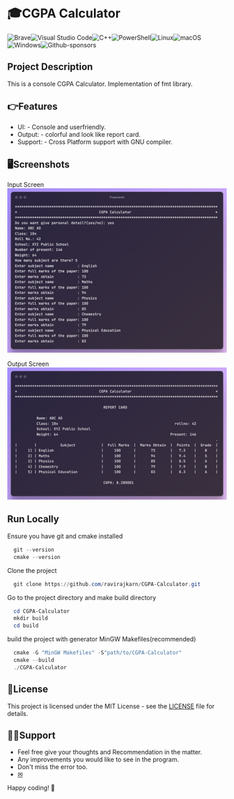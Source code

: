 # 🎓CGPA Calculator

![Brave](https://img.shields.io/badge/Brave-FB542B?style=for-the-badge&logo=Brave&logoColor=white)![Visual Studio Code](https://img.shields.io/badge/Visual%20Studio%20Code-0078d7.svg?style=for-the-badge&logo=visual-studio-code&logoColor=white)![C++](https://img.shields.io/badge/c++-%2300599C.svg?style=for-the-badge&logo=c%2B%2B&logoColor=white)![PowerShell](https://img.shields.io/badge/PowerShell-%235391FE.svg?style=for-the-badge&logo=powershell&logoColor=white)![Linux](https://img.shields.io/badge/Linux-FCC624?style=for-the-badge&logo=linux&logoColor=black)![macOS](https://img.shields.io/badge/mac%20os-000000?style=for-the-badge&logo=macos&logoColor=F0F0F0)![Windows](https://img.shields.io/badge/Windows-0078D6?style=for-the-badge&logo=windows&logoColor=white)![Github-sponsors](https://img.shields.io/badge/sponsor-30363D?style=for-the-badge&logo=GitHub-Sponsors&logoColor=#EA4AAA)


## Project Description

This is a console CGPA Calculator. Implementation of fmt library.
## 👉Features

- UI: - Console and userfriendly.
- Output: - colorful and look like report card.
- Support: - Cross Platform support with GNU compiler.


## 🖥Screenshots
Input Screen
![Screenshot 03/07/2024 1](https://github.com/ravirajkarn/CGPA-Calculator/blob/main/Screenshots/Powershell.png)

Output Screen
![Screenshot 03/07/2024 2](https://github.com/ravirajkarn/CGPA-Calculator/blob/main/Screenshots/ray-so-export.png)



## Run Locally

Ensure you have git and cmake installed
```powershell
  git --version
  cmake --version  
```

Clone the project

```powershell
  git clone https://github.com/ravirajkarn/CGPA-Calculator.git
```

Go to the project directory and make build directory

```powershell
  cd CGPA-Calculator
  mkdir build
  cd build
```

build the project with generator MinGW Makefiles(recommended)

```powershell
  cmake -G "MinGW Makefiles" -S"path/to/CGPA-Calculator"
  cmake --build
  ./CGPA-Calculator
```

## 📃License

This project is licensed under the MIT License - see the [LICENSE](https://github.com/ravirajkarn/CGPA-Calculator/blob/a2facefb04b575e96528fe1575e2bef875fd3a91/LICENSE) file for details.


## 💁‍♂️Support

- Feel free give your thoughts and Recommendation in the matter. 
- Any improvements you would like to see in the program.
- Don't miss the error too.
- [✉](mailto:ravirajkarn@outlook.com)

Happy coding! 🚀
